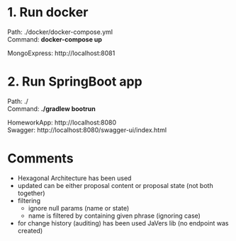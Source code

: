 # 1. Run docker

   Path: ./docker/docker-compose.yml   
   Command: <b>docker-compose up</b>
   
   MongoExpress: http://localhost:8081   

# 2. Run SpringBoot app

   Path: ./   
   Command: <b>./gradlew bootrun</b>
   
   HomeworkApp: http://localhost:8080  
   Swagger: http://localhost:8080/swagger-ui/index.html
   
# Comments
   
   - Hexagonal Architecture has been used
   - updated can be either proposal content or proposal state (not both together)
   - filtering
      - ignore null params (name or state)
      - name is filtered by containing given phrase (ignoring case)
   - for change history (auditing) has been used JaVers lib (no endpoint was created)

